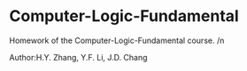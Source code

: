 # Computer-Logic-Fundamental
Homework of the Computer-Logic-Fundamental course. /n

Author:H.Y. Zhang, Y.F. Li, J.D. Chang
